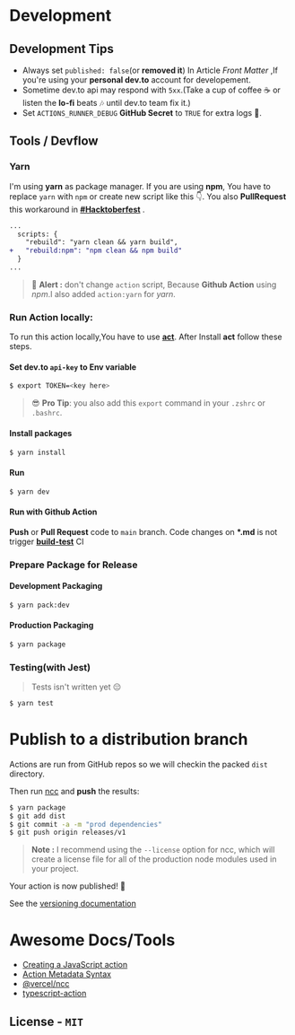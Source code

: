 # Development

## Development Tips

- Always set `published: false`(or **removed it**) In Article _Front Matter_ ,If you're using your **personal dev.to** account for developement.
- Sometime dev.to api may respond with `5xx`.(Take a cup of coffee ☕ or listen the **lo-fi** beats 🎶 until dev.to team fix it.)
- Set `ACTIONS_RUNNER_DEBUG` **GitHub Secret** to `TRUE` for extra logs 📃.

## Tools / Devflow

### Yarn

I'm using **yarn** as package manager. If you are using **npm**, You have to replace `yarn` with `npm` or create new script like this 👇. You also **PullRequest** this workaround in **[#Hacktoberfest](https://hacktoberfest.digitalocean.com/)** .

```diff
...
  scripts: {
    "rebuild": "yarn clean && yarn build",
+   "rebuild:npm": "npm clean && npm build"
  }
...

```

> 🚨 **Alert :** don't change `action` script, Because **Github Action** using _npm_.I also added `action:yarn` for _yarn_.

### Run Action locally:

To run this action locally,You have to use **[act](https://github.com/nektos/act)**.
After Install **act** follow these steps.

#### Set dev.to `api-key` to Env variable

```bash
$ export TOKEN=<key here>
```

> 😎 **Pro Tip**: you also add this `export` command in your `.zshrc` or `.bashrc`.

#### Install packages

```bash
$ yarn install
```

#### Run

```bash
$ yarn dev
```

#### Run with Github Action

**Push** or **Pull Request** code to `main` branch. Code changes on **\*.md** is not trigger **[build-test](https://github.com/ful1e5/TheActionDev/actions?query=workflow%3Abuild-test)** CI

### Prepare Package for Release

#### Development Packaging

```bash
$ yarn pack:dev
```

#### Production Packaging

```bash
$ yarn package
```

### Testing(with Jest)

<!-- TODO:Remove this after test -->

> Tests isn't written yet 😔

```bash
$ yarn test
```

# Publish to a distribution branch

Actions are run from GitHub repos so we will checkin the packed `dist` directory.

Then run [ncc](https://github.com/zeit/ncc) and **push** the results:

```bash
$ yarn package
$ git add dist
$ git commit -a -m "prod dependencies"
$ git push origin releases/v1
```

> **Note :** I recommend using the `--license` option for ncc, which will create a license file for all of the production node modules used in your project.

Your action is now published! 🚀

See the [versioning documentation](https://github.com/actions/toolkit/blob/master/docs/action-versioning.md)

# Awesome Docs/Tools

- [Creating a JavaScript action](https://docs.github.com/en/actions/creating-actions/creating-a-javascript-action#introduction)
- [Action Metadata Syntax](https://docs.github.com/en/actions/creating-actions/metadata-syntax-for-github-actions)
- [@vercel/ncc](https://github.com/vercel/ncc)
- [typescript-action](https://github.com/actions/typescript-action)

## License - `MIT`
